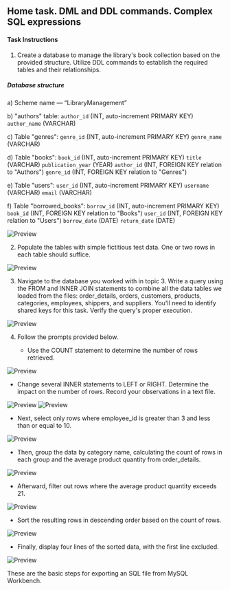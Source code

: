 ## Home task. DML and DDL commands. Complex SQL expressions

#### Task Instructions

1. Create a database to manage the library's book collection based on the provided structure. Utilize DDL commands to establish the required tables and their relationships.

##### Database structure

a) Scheme name — “LibraryManagement”

b) "authors" table:
`author_id` (INT, auto-increment PRIMARY KEY)
`author_name` (VARCHAR)

c) Table "genres":
`genre_id` (INT, auto-increment PRIMARY KEY)
`genre_name` (VARCHAR)

d) Table "books":
`book_id` (INT, auto-increment PRIMARY KEY)
`title` (VARCHAR)
`publication_year` (YEAR)
`author_id` (INT, FOREIGN KEY relation to "Authors")
`genre_id` (INT, FOREIGN KEY relation to "Genres")

e) Table "users":
`user_id` (INT, auto-increment PRIMARY KEY)
`username` (VARCHAR)
`email` (VARCHAR)

f) Table "borrowed_books":
`borrow_id` (INT, auto-increment PRIMARY KEY)
`book_id` (INT, FOREIGN KEY relation to "Books")
`user_id` (INT, FOREIGN KEY relation to "Users")
`borrow_date` (DATE)
`return_date` (DATE)

![Preview](./p1/p1.png)

2. Populate the tables with simple fictitious test data. One or two rows in each table should suffice.

![Preview](./p2/p2.png)

3. Navigate to the database you worked with in topic 3. Write a query using the FROM and INNER JOIN statements to combine all the data tables we loaded from the files: order_details, orders, customers, products, categories, employees, shippers, and suppliers. You'll need to identify shared keys for this task. Verify the query's proper execution.

![Preview](./p3/p3.png)

4. Follow the prompts provided below.

   - Use the COUNT statement to determine the number of rows retrieved.

![Preview](./p4/p4_1.png)

- Change several INNER statements to LEFT or RIGHT. Determine the impact on the number of rows. Record your observations in a text file.

![Preview](./p4/p4_2_1.png)
![Preview](./p4/p4_2_2.png)

- Next, select only rows where employee_id is greater than 3 and less than or equal to 10.

![Preview](./p4/p4_3.png)

- Then, group the data by category name, calculating the count of rows in each group and the average product quantity from order_details.

![Preview](./p4/p4_4.png)

- Afterward, filter out rows where the average product quantity exceeds 21.

![Preview](./p4/p4_5.png)

- Sort the resulting rows in descending order based on the count of rows.

![Preview](./p4/p4_6.png)

- Finally, display four lines of the sorted data, with the first line excluded.

![Preview](./p4/p4_7.png)

These are the basic steps for exporting an SQL file from MySQL Workbench.
